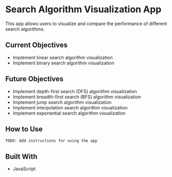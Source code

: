 # Search Algorithm Visualization App

This app allows users to visualize and compare the performance of different search algorithms.

## Current Objectives

* Implement linear search algorithm visualization
* Implement binary search algorithm visualization

## Future Objectives

* Implement depth-first search (DFS) algorithm visualization
* Implement breadth-first search (BFS) algorithm visualization
* Implement jump search algorithm visualization
* Implement interpolation search algorithm visualization
* Implement exponential search algorithm visualization

## How to Use

    TODO: Add instructions for using the app

## Built With

* JavaScript
